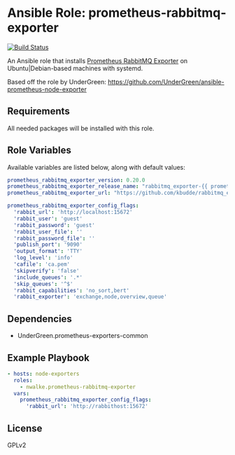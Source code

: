 # Ansible Role: prometheus-rabbitmq-exporter
[![Build Status](https://travis-ci.org/nwalke/ansible-prometheus-rabbitmq-exporter.svg?branch=master)](https://travis-ci.org/nwalke/ansible-prometheus-rabbitmq-exporter)

An Ansible role that installs [Prometheus RabbitMQ Exporter](https://github.com/kbudde/rabbitmq_exporter) on Ubuntu|Debian-based machines with systemd.

Based off the role by UnderGreen: https://github.com/UnderGreen/ansible-prometheus-node-exporter

## Requirements

All needed packages will be installed with this role.

## Role Variables

Available variables are listed below, along with default values:
```yaml
prometheus_rabbitmq_exporter_version: 0.20.0
prometheus_rabbitmq_exporter_release_name: "rabbitmq_exporter-{{ prometheus_rabbitmq_exporter_version }}.linux-amd64"
prometheus_rabbitmq_exporter_url: "https://github.com/kbudde/rabbitmq_exporter/releases/download/v{{ prometheus_rabbitmq_exporter_version }}/{{ prometheus_rabbitmq_exporter_release_name }}.tar.gz"

prometheus_rabbitmq_exporter_config_flags:
  'rabbit_url': 'http://localhost:15672'
  'rabbit_user': 'guest'
  'rabbit_password': 'guest'
  'rabbit_user_file': ''
  'rabbit_password_file': ''
  'publish_port': '9090'
  'output_format': 'TTY'
  'log_level': 'info'
  'cafile': 'ca.pem'
  'skipverify': 'false'
  'include_queues': '.*'
  'skip_queues': '^$'
  'rabbit_capabilities': 'no_sort,bert'
  'rabbit_exporter': 'exchange,node,overview,queue'
```
## Dependencies

- UnderGreen.prometheus-exporters-common

## Example Playbook
```yaml
- hosts: node-exporters
  roles:
    - nwalke.prometheus-rabbitmq-exporter
  vars:
    prometheus_rabbitmq_exporter_config_flags:
      'rabbit_url': 'http://rabbithost:15672'
```
## License

GPLv2
